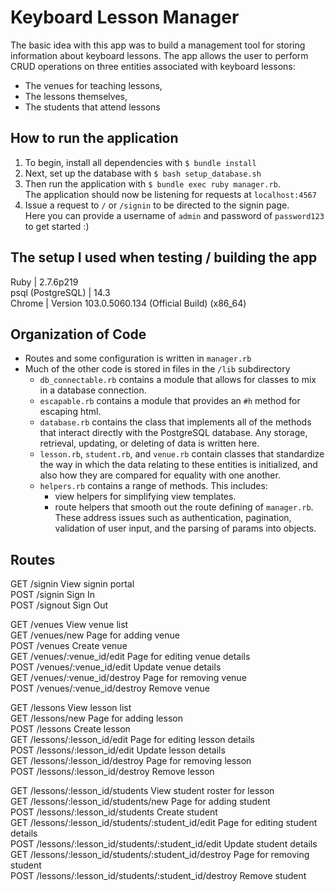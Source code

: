 # Keyboard Lesson Manager

The basic idea with this app was to build a management tool for storing information about
keyboard lessons. The app allows the user to perform CRUD operations on three entities associated with keyboard lessons:
  - The venues for teaching lessons,
  - The lessons themselves,
  - The students that attend lessons   

## How to run the application

1. To begin, install all dependencies with `$ bundle install`
2. Next, set up the database with `$ bash setup_database.sh`
3. Then run the application with `$ bundle exec ruby manager.rb`.    
   The application should now be listening for requests at `localhost:4567`
4. Issue a request to `/` or `/signin` to be directed to the signin page.   
   Here you can provide a username of `admin` and password of `password123` to get started :)

## The setup I used when testing / building the app

Ruby              | 2.7.6p219   
psql (PostgreSQL) | 14.3   
Chrome            | Version 103.0.5060.134 (Official Build) (x86_64)   

## Organization of Code

- Routes and some configuration is written in `manager.rb`
- Much of the other code is stored in files in the `/lib` subdirectory
    - `db_connectable.rb` contains a module that allows for classes to mix in a database connection.
    - `escapable.rb` contains a module that provides an `#h` method for escaping html.
    - `database.rb` contains the class that implements all of the methods that interact directly with 
      the PostgreSQL database. Any storage, retrieval, updating, or deleting of data is written here.
    - `lesson.rb`, `student.rb`, and `venue.rb` contain classes that standardize the way in 
      which the data relating to these entities is initialized, and also how they are compared for
      equality with one another.
    - `helpers.rb` contains a range of methods. This includes:
        - view helpers for simplifying view templates.
        - route helpers that smooth out the route defining of `manager.rb`. These address issues
          such as authentication, pagination, validation of user input, and the parsing of params into objects.

## Routes

GET  /signin                                           View signin portal   
POST /signin                                           Sign In   
POST /signout                                          Sign Out   

GET  /venues                                           View venue list   
GET  /venues/new                                       Page for adding venue   
POST /venues                                           Create venue   
GET  /venues/:venue_id/edit                            Page for editing venue details   
POST /venues/:venue_id/edit                            Update venue details   
GET  /venues/:venue_id/destroy                         Page for removing venue   
POST /venues/:venue_id/destroy                         Remove venue   

GET  /lessons                                          View lesson list   
GET  /lessons/new                                      Page for adding lesson   
POST /lessons                                          Create lesson   
GET  /lessons/:lesson_id/edit                          Page for editing lesson details   
POST /lessons/:lesson_id/edit                          Update lesson details   
GET  /lessons/:lesson_id/destroy                       Page for removing lesson   
POST /lessons/:lesson_id/destroy                       Remove lesson   

GET  /lessons/:lesson_id/students                      View student roster for lesson   
GET  /lessons/:lesson_id/students/new                  Page for adding student   
POST /lessons/:lesson_id/students                      Create student   
GET  /lessons/:lesson_id/students/:student_id/edit     Page for editing student details   
POST /lessons/:lesson_id/students/:student_id/edit     Update student details   
GET  /lessons/:lesson_id/students/:student_id/destroy  Page for removing student   
POST /lessons/:lesson_id/students/:student_id/destroy  Remove student   

